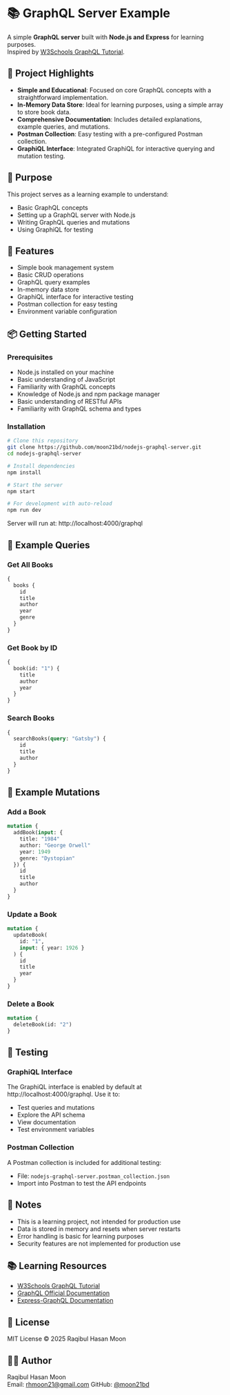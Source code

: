 # 📚 GraphQL Server Example

A simple **GraphQL server** built with **Node.js and Express** for learning purposes.  
Inspired by [W3Schools GraphQL Tutorial](https://www.w3schools.com/nodejs/nodejs_graphql.asp).

## 🌟 Project Highlights

- **Simple and Educational**: Focused on core GraphQL concepts with a straightforward implementation.
- **In-Memory Data Store**: Ideal for learning purposes, using a simple array to store book data.
- **Comprehensive Documentation**: Includes detailed explanations, example queries, and mutations.
- **Postman Collection**: Easy testing with a pre-configured Postman collection.
- **GraphiQL Interface**: Integrated GraphiQL for interactive querying and mutation testing.

## 🎯 Purpose

This project serves as a learning example to understand:
- Basic GraphQL concepts
- Setting up a GraphQL server with Node.js
- Writing GraphQL queries and mutations
- Using GraphiQL for testing

## 🚀 Features

- Simple book management system
- Basic CRUD operations
- GraphQL query examples
- In-memory data store
- GraphiQL interface for interactive testing
- Postman collection for easy testing
- Environment variable configuration

## 📦 Getting Started

### Prerequisites
- Node.js installed on your machine
- Basic understanding of JavaScript
- Familiarity with GraphQL concepts
- Knowledge of Node.js and npm package manager
- Basic understanding of RESTful APIs
- Familiarity with GraphQL schema and types

### Installation

```bash
# Clone this repository
git clone https://github.com/moon21bd/nodejs-graphql-server.git
cd nodejs-graphql-server

# Install dependencies
npm install

# Start the server
npm start

# For development with auto-reload
npm run dev
```

Server will run at: http://localhost:4000/graphql

## 📝 Example Queries

### Get All Books
```graphql
{
  books {
    id
    title
    author
    year
    genre
  }
}
```

### Get Book by ID
```graphql
{
  book(id: "1") {
    title
    author
    year
  }
}
```

### Search Books
```graphql
{
  searchBooks(query: "Gatsby") {
    id
    title
    author
  }
}
```

## 🔄 Example Mutations

### Add a Book
```graphql
mutation {
  addBook(input: {
    title: "1984"
    author: "George Orwell"
    year: 1949
    genre: "Dystopian"
  }) {
    id
    title
    author
  }
}
```

### Update a Book
```graphql
mutation {
  updateBook(
    id: "1",
    input: { year: 1926 }
  ) {
    id
    title
    year
  }
}
```

### Delete a Book
```graphql
mutation {
  deleteBook(id: "2")
}
```

## 🧪 Testing

### GraphiQL Interface
The GraphiQL interface is enabled by default at http://localhost:4000/graphql. Use it to:
- Test queries and mutations
- Explore the API schema
- View documentation
- Test environment variables

### Postman Collection
A Postman collection is included for additional testing:
- File: `nodejs-graphql-server.postman_collection.json`
- Import into Postman to test the API endpoints

## 📌 Notes

- This is a learning project, not intended for production use
- Data is stored in memory and resets when server restarts
- Error handling is basic for learning purposes
- Security features are not implemented for production use

## 📚 Learning Resources

- [W3Schools GraphQL Tutorial](https://www.w3schools.com/nodejs/nodejs_graphql.asp)
- [GraphQL Official Documentation](https://graphql.org/learn/)
- [Express-GraphQL Documentation](https://graphql.org/graphql-js/express-graphql/)

## 📄 License

MIT License © 2025 Raqibul Hasan Moon

## 👨‍💻 Author

Raqibul Hasan Moon  
Email: [rhmoon21@gmail.com](mailto:rhmoon21@gmail.com)
GitHub: [@moon21bd](https://github.com/moon21bd)